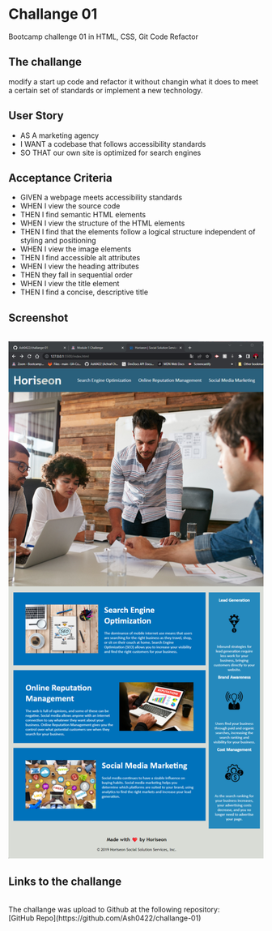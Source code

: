 # Challange 01 
Bootcamp challenge 01 in HTML, CSS, Git Code Refactor

## The challange 
modify a start up code and refactor it without changin what it does to meet a certain set of standards or implement a new technology.

## User Story
<ul>
<li>AS A marketing agency <br></li>
<li>I WANT a codebase that follows accessibility standards<br></li>
<li>SO THAT our own site is optimized for search engines</li>
</ul>

## Acceptance Criteria
<ul>
<li>GIVEN a webpage meets accessibility standards<br></li>
<li>WHEN I view the source code<br></li>
<li>THEN I find semantic HTML elements<br></li>
<li>WHEN I view the structure of the HTML elements<br></li>
<li>THEN I find that the elements follow a logical structure independent of styling and positioning<br></li>
<li>WHEN I view the image elements<br></li>
<li>THEN I find accessible alt attributes<br></li>
<li>WHEN I view the heading attributes<br></li>
<li>THEN they fall in sequential order<br></li>
<li>WHEN I view the title element<br></li>
<li>THEN I find a concise, descriptive title<br></li>
</ul>

## Screenshot
<br>
<img src="./assets/images/screenshot.png">

## Links to the challange
<br>
The challange was upload to Github at the following repository:<br>
[GitHub Repo](https://github.com/Ash0422/challange-01)<br>





